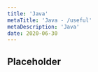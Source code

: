 ```yaml
---
title: 'Java'
metaTitle: 'Java - /useful'
metaDescription: 'Java'
date: 2020-06-30
---
```


## Placeholder
